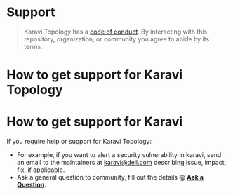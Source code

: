# Support

> Karavi Topology has a [code of conduct](./docs/CODE_OF_CONDUCT.md).
> By interacting with this repository, organization, or community you agree to
> abide by its terms.

# How to get support for Karavi Topology

# How to get support for Karavi

If you require help or support for Karavi Topology:
- For example, if you want to alert a security vulnerability in karavi, send an email to the maintainers at karavi@dell.com describing issue, impact, fix, if applicable. 
- Ask a general question to community, fill out the details @ **[Ask a Question](https://github.com/dell/karavi-topology/issues/new?template=ask-a-question.md)**.